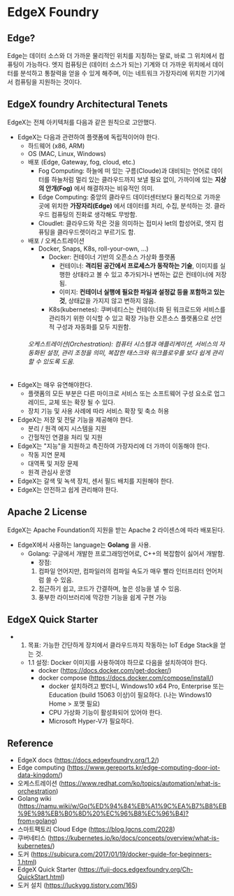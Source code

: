 EdgeX Foundry
==
Edge?
--
Edge는 데이터 소스와 더 가까운 물리적인 위치를 지칭하는 말로, 바로 그 위치에서 컴퓨팅이 가능하다. 
엣지 컴퓨팅은 (데이터 소스가 되는) 기계와 더 가까운 위치에서 데이터를 분석하고 통찰력을 얻을 수 있게 해주며, 이는 네트워크 가장자리에 위치한 기기에서 컴퓨팅을 지원하는 것이다. 

EdgeX foundry Architectural Tenets
--
EdgeX는 전체 아키텍처를 다음과 같은 원칙으로 고안했다.

- EdgeX는 다음과 관련하여 플랫폼에 독립적이어야 한다.
    - 하드웨어 (x86, ARM)
    - OS (MAC, Linux, Windows)
    - 배포 (Edge, Gateway, fog, cloud, etc.)
        - Fog Computing: 하늘에 떠 있는 구름(Cloude)과 대비되는 언어로 데이터를 하늘처럼 멀리 있는 클라우드까지 보낼 필요 없이, 가까이에 있는 __지상의 안개(Fog)__ 에서 해결하자는 비유적인 의미.
        - Edge Computing: 중앙의 클라우드 데이터센터보다 물리적으로 가까운 곳에 위치한 __가장자리(Edge)__ 에서 데이터를 처리, 수집, 분석하는 것. 클라우드 컴퓨팅의 진화로 생각해도 무방함.
        - Cloudlet: 클라우드와 작은 것을 의미하는 접미사 let의 합성어로, 엣지 컴퓨팅을 클라우드렛이라고 부르기도 함.
    - 배포 / 오케스트레이션
        - Docker, Snaps, K8s, roll-your-own, ...)
            - Docker: 컨테이너 기반의 오픈소스 가상화 플랫폼
                - 컨테이너: __격리된 공간에서 프로세스가 동작하는 기술__, 이미지를 실행한 상태라고 볼 수 있고 추가되거나 변하는 값은 컨테이너에 저장됨.
                - 이미지: __컨테이너 실행에 필요한 파일과 설정값 등을 포함하고 있는 것__, 상태값을 가지지 않고 변하지 않음.
            - K8s(kubernetes): 쿠버네티스는 컨테이너화 된 워크로드와 서비스를 관리하기 위한 이식할 수 있고 확장 가능한 오픈소스 플랫폼으로 선언적 구성과 자동화를 모두 지원함. 
        ###### 오케스트레이션(Orchestration): 컴퓨터 시스템과 애플리케이션, 서비스의 자동화된 설정, 관리 조정을 의미, 복잡한 태스크와 워크플로우를 보다 쉽게 관리할 수 있도록 도움.
- EdgeX는 매우 유연해야한다.
    - 플랫폼의 모든 부분은 다른 마이크로 서비스 또는 소프트웨어 구성 요소로 업그레이드, 교체 또는 확장 될 수 있다.
    - 장치 기능 및 사용 사례에 따라 서비스 확장 및 축소 허용
- EdgeX는 저장 및 전달 기능을 제공해야 한다.
    - 분리 / 원격 에지 시스템을 지원
    - 간헐적인 연결을 처리 및 지원
- EdgeX는 "지능"을 지원하고 촉진하여 가장자리에 더 가까이 이동해야 한다.
    - 작동 지연 문제
    - 대역폭 및 저장 문제
    - 원격 관심사 운영
- EdgeX는 갈색 및 녹색 장치, 센서 필드 배치를 지원해야 한다.
- EdgeX는 안전하고 쉽게 관리해야 한다. 

Apache 2 License
--
EdgeX는 Apache Foundation의 지원을 받는 Apache 2 라이센스에 따라 배포된다. 

- EdgeX에서 사용하는 language는 __Golang__ 을 사용.
    - Golang: 구글에서 개발한 프로그래밍언어로, C++의 복잡함이 싫어서 개발함. 
        - 장점: 
         1. 컴파일 언어지만, 컴파일러의 컴파일 속도가 매우 빨라 인터프리터 언어처럼 쓸 수 있음. 
         2. 접근하기 쉽고, 코드가 간결하며, 높은 성능을 낼 수 있음.
         3. 풍부한 라이브러리에 막강한 기능을 쉽게 구현 가능

EdgeX Quick Starter
--
- 1. 목표: 가능한 간단하게 장치에서 클라우드까지 작동하는 IoT Edge Stack을 얻는 것.
    - 1.1 설정: Docker 이미지를 사용하여야 하므로 다음을 설치하여야 한다. 
        - docker (https://docs.docker.com/get-docker/)
        - docker compose (https://docs.docker.com/compose/install/)
            - docker 설치하려고 봤더니, Windows10 x64 Pro, Enterprise 또는 Education (build 15063 이상)이 필요하다. (나는 Windows10 Home > 포맷 필요)
            - CPU 가상화 기능이 활성화되어 있어야 한다.
            - Microsoft Hyper-V가 필요하다.




Reference
--
- EdgeX docs (https://docs.edgexfoundry.org/1.2/)
- Edge computing (https://www.gereports.kr/edge-computing-door-iot-data-kingdom/)
- 오케스트레이션 (https://www.redhat.com/ko/topics/automation/what-is-orchestration)
- Golang wiki (https://namu.wiki/w/Go(%ED%94%84%EB%A1%9C%EA%B7%B8%EB%9E%98%EB%B0%8D%20%EC%96%B8%EC%96%B4)?from=golang)
- 스마트팩토리 Cloud Edge (https://blog.lgcns.com/2028)
- 쿠버네티스 (https://kubernetes.io/ko/docs/concepts/overview/what-is-kubernetes/)
- 도커 (https://subicura.com/2017/01/19/docker-guide-for-beginners-1.html)
- EdgeX Quick Starter (https://fuji-docs.edgexfoundry.org/Ch-QuickStart.html)
- 도커 설치 (https://luckygg.tistory.com/165)